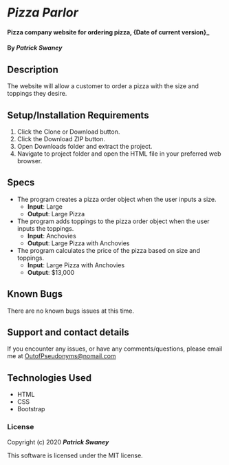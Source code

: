 # _Pizza Parlor_

#### Pizza company website for ordering pizza, {Date of current version}_

#### By _**Patrick Swaney**_

## Description

The website will allow a customer to order a pizza with the size and toppings they desire.

## Setup/Installation Requirements

1. Click the Clone or Download button.
2. Click the Download ZIP button.
3. Open Downloads folder and extract the project.
4. Navigate to project folder and open the HTML file in your preferred web browser.

## Specs

* The program creates a pizza order object when the user inputs a size.
  * __Input__: Large
  * __Output__: Large Pizza
* The program adds toppings to the pizza order object when the user inputs the toppings.
  * __Input__: Anchovies
  * __Output__: Large Pizza with Anchovies
* The program calculates the price of the pizza based on size and toppings.
  * __Input__: Large Pizza with Anchovies
  * __Output__: $13,000
  <!-- Small Pizza = $8.99 
  Medium Pizza = $10.99
  Large Pizza = $10,000
  One topping = $3,000 -->

## Known Bugs

There are no known bugs issues at this time.

## Support and contact details

If you encounter any issues, or have any comments/questions, please email me at OutofPseudonyms@nomail.com

## Technologies Used

- HTML
- CSS
- Bootstrap

### License

Copyright (c) 2020 **_Patrick Swaney_**

This software is licensed under the MIT license.
